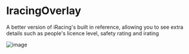 # IracingOverlay

A better version of iRacing's built in reference, allowing you to see extra details such as people's licence level, safety rating and irating

![image](https://github.com/user-attachments/assets/a502fe9d-2583-47d0-9be6-8e6e7ebbb178)

